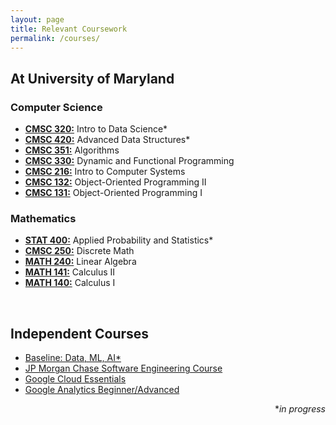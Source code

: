 ```yaml
---
layout: page
title: Relevant Coursework
permalink: /courses/
---
```


<h2>At University of Maryland</h2>

<h3>Computer Science</h3>

<ul>
	<li><a href="https://planetterp.com/course/CMSC320"><b>CMSC 320:</b></a> Intro to Data Science*</li>
	<li><a href="https://planetterp.com/course/CMSC420"><b>CMSC 420:</b></a> Advanced Data Structures*</li>
	<li><a href="https://planetterp.com/course/CMSC351"><b>CMSC 351:</b></a> Algorithms</li>
	<li><a href="https://planetterp.com/course/CMSC330"><b>CMSC 330:</b></a> Dynamic and Functional Programming</li>
	<li><a href="https://planetterp.com/course/CMSC216"><b>CMSC 216:</b></a> Intro to Computer Systems</li>
	<li><a href="https://planetterp.com/course/CMSC132"><b>CMSC 132:</b></a> Object-Oriented Programming II</li>
	<li><a href="https://planetterp.com/course/CMSC131"><b>CMSC 131:</b></a> Object-Oriented Programming I</li>
</ul>

<h3>Mathematics</h3>

<ul>
	<li><a href="https://planetterp.com/course/STAT400"><b>STAT 400:</b></a> Applied Probability and Statistics*</li>
	<li><a href="https://planetterp.com/course/CMSC250"><b>CMSC 250:</b></a> Discrete Math</li>
	<li><a href="https://planetterp.com/course/MATH240"><b>MATH 240:</b></a> Linear Algebra</li>
	<li><a href="https://planetterp.com/course/MATH141"><b>MATH 141:</b></a> Calculus II</li>
	<li><a href="https://planetterp.com/course/MATH140"><b>MATH 140:</b></a> Calculus I</li>
</ul>

<br>

<h2>Independent Courses</h2>

<ul>
	<li><a href="https://www.cloudskillsboost.google/quests/34">Baseline: Data, ML, AI*</a></li>
	<li><a href="https://www.theforage.com/virtual-internships/prototype/R5iK7HMxJGBgaSbvk/Technology">JP Morgan Chase Software Engineering Course</a></li>
	<li><a href="https://www.cloudskillsboost.google/quests/23">Google Cloud Essentials</a></li>
	<li><a href="https://analytics.google.com/analytics/academy/">Google Analytics Beginner/Advanced</a></li>
</ul>

<div align= "right">
	*<i>in progress</i>
</div>

